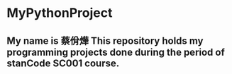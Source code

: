 # MyPythonProject
## My name is 蔡佾燁 This repository holds my programming projects done during the period of stanCode SC001 course.
